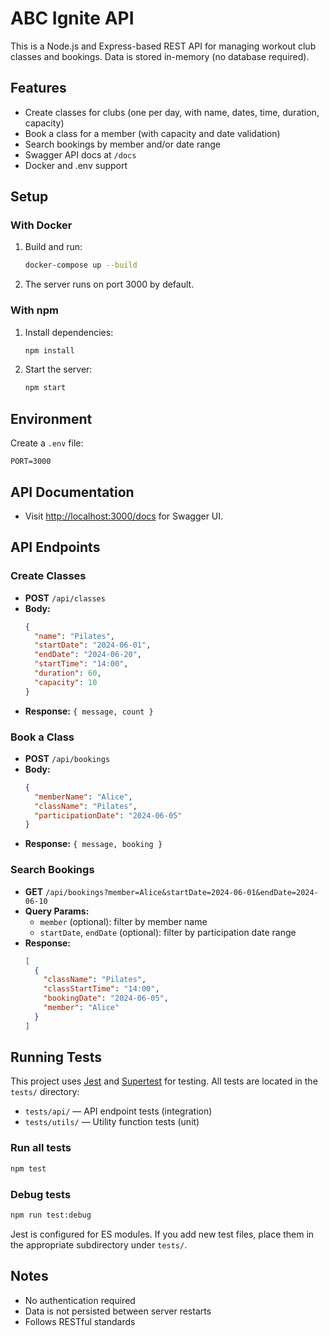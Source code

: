 # ABC Ignite API

This is a Node.js and Express-based REST API for managing workout club classes and bookings. Data is stored in-memory (no database required).

## Features
- Create classes for clubs (one per day, with name, dates, time, duration, capacity)
- Book a class for a member (with capacity and date validation)
- Search bookings by member and/or date range
- Swagger API docs at `/docs`
- Docker and .env support

## Setup

### With Docker
1. Build and run:
   ```bash
   docker-compose up --build
   ```
2. The server runs on port 3000 by default.

### With npm
1. Install dependencies:
   ```bash
   npm install
   ```
2. Start the server:
   ```bash
   npm start
   ```

## Environment
Create a `.env` file:
```
PORT=3000
```

## API Documentation
- Visit [http://localhost:3000/docs](http://localhost:3000/docs) for Swagger UI.

## API Endpoints

### Create Classes
- **POST** `/api/classes`
- **Body:**
  ```json
  {
    "name": "Pilates",
    "startDate": "2024-06-01",
    "endDate": "2024-06-20",
    "startTime": "14:00",
    "duration": 60,
    "capacity": 10
  }
  ```
- **Response:** `{ message, count }`

### Book a Class
- **POST** `/api/bookings`
- **Body:**
  ```json
  {
    "memberName": "Alice",
    "className": "Pilates",
    "participationDate": "2024-06-05"
  }
  ```
- **Response:** `{ message, booking }`

### Search Bookings
- **GET** `/api/bookings?member=Alice&startDate=2024-06-01&endDate=2024-06-10`
- **Query Params:**
  - `member` (optional): filter by member name
  - `startDate`, `endDate` (optional): filter by participation date range
- **Response:**
  ```json
  [
    {
      "className": "Pilates",
      "classStartTime": "14:00",
      "bookingDate": "2024-06-05",
      "member": "Alice"
    }
  ]
  ```

## Running Tests

This project uses [Jest](https://jestjs.io/) and [Supertest](https://github.com/ladjs/supertest) for testing. All tests are located in the `tests/` directory:

- `tests/api/` — API endpoint tests (integration)
- `tests/utils/` — Utility function tests (unit)

### Run all tests
```bash
npm test
```

### Debug tests
```bash
npm run test:debug
```

Jest is configured for ES modules. If you add new test files, place them in the appropriate subdirectory under `tests/`.

## Notes
- No authentication required
- Data is not persisted between server restarts
- Follows RESTful standards 
